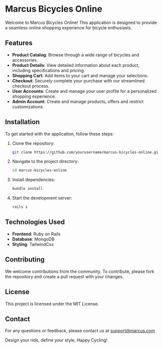 # Marcus Bicycles Online

Welcome to Marcus Bicycles Online! This application is designed to provide a seamless online shopping experience for bicycle enthusiasts. 

## Features

- **Product Catalog**: Browse through a wide range of bicycles and accessories.
- **Product Details**: View detailed information about each product, including specifications and pricing.
- **Shopping Cart**: Add items to your cart and manage your selections.
- **Checkout**: Securely complete your purchase with our streamlined checkout process.
- **User Accounts**: Create and manage your user profile for a personalized shopping experience.
- **Admin Account**: Create and manage products, offers and restrict customizations.

## Installation

To get started with the application, follow these steps:

1. Clone the repository:

    ```bash
    git clone https://github.com/yourusername/marcus-bicycles-online.git
    ```

2. Navigate to the project directory:

    ```bash
    cd marcus-bicycles-online
    ```

3. Install dependencies:

    ```bash
    bundle install
    ```

4. Start the development server:

    ```bash
    rails s
    ```

## Technologies Used

- **Frontend**: Ruby on Rails
- **Database**: MongoDB
- **Styling**: TailwindCss

## Contributing

We welcome contributions from the community. To contribute, please fork the repository and create a pull request with your changes.

## License

This project is licensed under the MIT License.

## Contact

For any questions or feedback, please contact us at support@marcus.com

Design your ride, define your style, Happy Cycling!